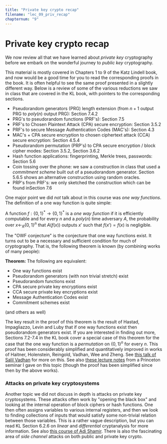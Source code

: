 ```yaml
---
title: "Private key crypto recap"
filename: "lec_09_priv_recap"
chapternum: "9"
---
```



# Private key crypto recap


We now review all that we have learned about _private key_ cryptography before we embark on the wonderful
journey to _public key_ cryptography.


This material is mostly covered in Chapters 1 to 9 of the Katz Lindell book, and now would be a good time for you to read the corresponding proofs
in the book. It is often helpful to see the same proof presented in a slightly different way.
Below is a review of some of the various reductions we saw in class that are covered in the KL book, with pointers to the corresponding sections.



* Pseudorandom generators (PRG) length extension (from $n+1$ output PRG to $poly(n)$ output PRG): Section 7.4.2
* PRG's to pseudorandom functions (PRF's): Section 7.5
* PRF's to Chosen Plaintext Attack (CPA) secure encryption: Section 3.5.2
* PRF's to secure Message Authentication Codes (MAC's): Section 4.3
* MAC's + CPA secure encryption to chosen ciphertext attack (CCA) secure encryption: Section 4.5.4
* Pseudorandom permutation (PRP's) to CPA secure encryption / block cipher modes: Section 3.5.2, Section 3.6.2
* Hash function applications: fingerprinting, Merkle trees, passwords: Section 5.6
* Coin tossing over the phone: we saw a construction in class that used a _commitment scheme_ built out of a pseudorandom generator. Section 5.6.5 shows an alternative construction using random oracles.
* PRP's from PRF's: we only sketched the construction which can be found inSection 7.6

One major point we did _not_ talk about in this course was _one way functions_. The definition of a one way function is quite simple:

A function $f:\{0,1\}^*\rightarrow\{0,1\}^*$ is a _one way function_ if it is efficiently computable and for every $n$ and a $poly(n)$ time adversary $A$,
the probability over $x\leftarrow_R\{0,1\}^n$ that $A(f(x))$ outputs $x'$ such that $f(x')=f(x)$ is negligible.

The "OWF conjecture" is the conjecture that one way functions exist. It turns out to be a necessary and sufficient condition for much of cryptography.
That is, the following theorem is known (by combining works of many people):

__Theorem:__ The following are equivalent:
* One way functions exist
* Pseudorandom generators (with non trivial stretch) exist
* Pseudorandom functions exist
* CPA secure private key encryptions exist
* CCA secure private key encryptions exist
* Message Authentication Codes exist
* Commitment schemes exist

(and others as well)

The key result in the proof of this theorem is the result of Hastad, Impagliazzo, Levin and Luby that if one way functions exist then pseudorandom generators exist.
If you are interested in finding out more,
Sections 7.2-7.4 in the KL book cover a special case of this theorem for the case that the one way function is a _permutation_ on $\{0,1\}^n$ for every $n$.
This proof has been considerably simplified and quantitatively improved in works of Haitner, Holenstein, Reingold, Vadhan, Wee and Zheng. See [this talk of Salil Vadhan](http://people.seas.harvard.edu/~salil/research/CompEnt-abs.html) for more on this.  See also [these lecture notes](http://www.cs.princeton.edu/courses/archive/spring08/cos598D/scribe3.pdf) from a Princeton seminar I gave on this topic (though the proof has been simplified since then by the above works).

### Attacks on private key cryptosystems

Another topic we did not discuss in depth is attacks on private key cryptosystems.
These attacks often work by "opening the black box" and looking at the internal operation of block ciphers or hash functions.
One then often assigns variables to various internal registers, and then we look to finding collections of inputs that would satisfy some non-trivial relation between those variables. This is a rather vague description, but you can read KL Section 6.2.6 on _linear_ and _differential_ cryptanalysis for more information. See also [this course of Adi Shamir](http://www.cs.tau.ac.il/~tromer/SKC2006/). There is also the fascinating area of _side channel_ attacks on both public and private key crypto.
